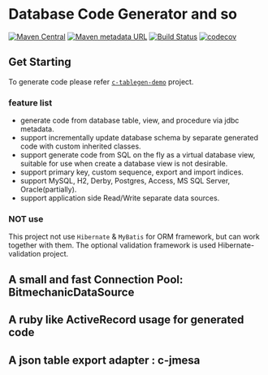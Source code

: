 # Database Code Generator and so 


[![Maven Central](https://img.shields.io/maven-central/v/com.github.yujiaao/c-tools.svg)](http://search.maven.org/#search%7Cga%7C1%7Cc-tools)
[![Maven metadata URL](https://img.shields.io/maven-metadata/v/https/oss.sonatype.org/content/repositories/releases/com/github/yujiaao/c-tools/maven-metadata.xml.svg)](https://oss.sonatype.org/content/repositories/releases/com/github/yujiaao/c-tools)
[![Build Status](https://travis-ci.com/yujiaao/c-tools.svg?branch=master)](https://travis-ci.com/yujiaao/c-tools)
[![codecov](https://codecov.io/gh/yujiaao/c-tools/branch/master/graph/badge.svg?token=NIRX0PUZ2A)](https://codecov.io/gh/yujiaao/c-tools)


## Get Starting 
To generate code please refer [`c-tablegen-demo`](c-tablegen-demo) project.

### feature list

 - generate code from database table, view, and procedure via jdbc metadata.
 - support incrementally update database schema by separate generated code with custom inherited classes.
 - support generate code from SQL on the fly as a virtual database view, suitable for use when create a database view is not desirable.
 - support primary key, custom sequence, export and import indices.
 - support MySQL, H2, Derby, Postgres, Access, MS SQL Server, Oracle(partially).
 - support application side Read/Write separate data sources.
 
### NOT use
 This project not use `Hibernate` & `MyBatis` for ORM framework, but can work together with them.
 The optional validation framework is used Hibernate-validation project.


## A small and fast Connection Pool: BitmechanicDataSource

## A ruby like ActiveRecord usage for generated code

## A json table export adapter : c-jmesa

